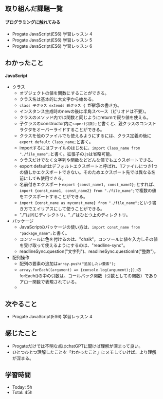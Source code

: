 ## 取り組んだ課題一覧
#### プログラミングに触れてみる
- Progate JavaScript(ES6) 学習レッスン 4
- Progate JavaScript(ES6) 学習レッスン 5
- Progate JavaScript(ES6) 学習レッスン 6
## わかったこと
#### JavaScript
- クラス
  - オブジェクトの値を関数にすることができる。
  - クラス名は基本的に大文字から始める。
  - `class 子クラス extends 親クラス { `が継承の書き方。
  - インスタンス生成時のnewの後は半角スペース（ピリオドは不要）。
  - クラスのメソッド内では関数と同じようにreturnで戻り値を使える。
  - 子クラスのconstructor内に`super(引数);`と書くと、親クラスのコンストラクタをオーバーライドすることができる。
  - クラスを他のファイルでも使えるようにするには、クラス定義の後に`export default Class_name;`と書く。
  - importするにはファイルのはじめに、`import Class_name from "./file_name";`と書く。拡張子の.jsは省略可能。
  - クラスだけでなく文字列や関数などどんな値でもエクスポートできる。
  - export defaultはデフォルトエクスポートと呼ばれ、1ファイルにつき1つの値しかエクスポートできない。そのためエクスポート先では異なる名前にしても使用できる。
  - 名前付きエクスポート`export {const_name1, const_name2};`とすれば、`import {const_name1, const_name2} from "./file_name";`で複数の値をエクスポートすることができる。
  - `import {const_name as myconst_name} from "./file_name";`という書き方でエイリアスにして使うことができる。
  - "./"は同じディレクトリ。"../"はひとつ上のディレクトリ。
- パッケージ
  - JavaScriptのパッケージの使い方は、`import const_name from "package_name";`と書く。
  - コンソールに色を付けるのは、"chalk"。コンソールに値を入力しその値を受け取って使えるようにするのは、"readline-sync"。
  - readlineSync.question("文字列")、readlineSync.questionInt("整数")。
- 配列操作
  - 配列の要素の追加は`array.push("追加したい要素");`
  - `array.forEach((argument) => {console.log(argument);});`のforEach()の中の引数は、コールバック関数（引数としての関数）でありアロー関数で表現されている。
  - 
## 次やること
- Progate JavaScript(ES6) 学習レッスン 4
## 感じたこと
- Progateだけでは不明な点はchatGPTに聞けば理解が深まって良い。
- ひとつひとつ理解したことを「わかったこと」にメモしていけば、より理解が深まる。
## 学習時間
- Today: 5h
- Total: 45h

